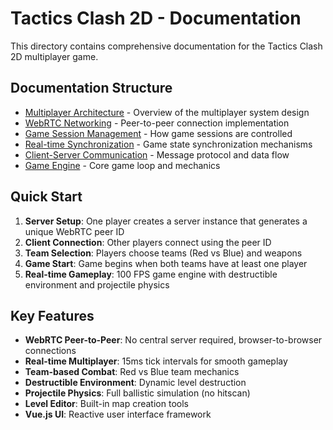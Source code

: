 # Tactics Clash 2D - Documentation

This directory contains comprehensive documentation for the Tactics Clash 2D multiplayer game.

## Documentation Structure

- [Multiplayer Architecture](./multiplayer-architecture.md) - Overview of the multiplayer system design
- [WebRTC Networking](./webrtc-networking.md) - Peer-to-peer connection implementation
- [Game Session Management](./game-session-management.md) - How game sessions are controlled
- [Real-time Synchronization](./realtime-synchronization.md) - Game state synchronization mechanisms
- [Client-Server Communication](./client-server-communication.md) - Message protocol and data flow
- [Game Engine](./game-engine.md) - Core game loop and mechanics

## Quick Start

1. **Server Setup**: One player creates a server instance that generates a unique WebRTC peer ID
2. **Client Connection**: Other players connect using the peer ID
3. **Team Selection**: Players choose teams (Red vs Blue) and weapons
4. **Game Start**: Game begins when both teams have at least one player
5. **Real-time Gameplay**: 100 FPS game engine with destructible environment and projectile physics

## Key Features

- **WebRTC Peer-to-Peer**: No central server required, browser-to-browser connections
- **Real-time Multiplayer**: 15ms tick intervals for smooth gameplay
- **Team-based Combat**: Red vs Blue team mechanics
- **Destructible Environment**: Dynamic level destruction
- **Projectile Physics**: Full ballistic simulation (no hitscan)
- **Level Editor**: Built-in map creation tools
- **Vue.js UI**: Reactive user interface framework